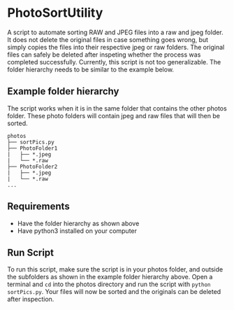 # PhotoSortUtility
A script to automate sorting RAW and JPEG files into a raw and jpeg folder. It does not delete the original files in case something goes wrong, but simply copies the files into their respective jpeg or raw folders. The original files can safely be deleted after inspeting whether the process was completed successfully. Currently, this script is not too generalizable. The folder hierarchy needs to be similar to the example below. 

## Example folder hierarchy
The script works when it is in the same folder that contains the other photos folder. These photo folders will contain jpeg and raw files that will then be sorted.
```
photos
├── sortPics.py
├── PhotoFolder1
|   ├── *.jpeg
|   └── *.raw
├── PhotoFolder2
|   ├── *.jpeg
|   └── *.raw
...
```

## Requirements
* Have the folder hierarchy as shown above
* Have python3 installed on your computer

## Run Script 
To run this script, make sure the script is in your photos folder, and outside the subfolders as shown in the example folder hierarchy above. Open a terminal and `cd` into the photos directory and run the script with `python sortPics.py`. Your files will now be sorted and the originals can be deleted after inspection. 

